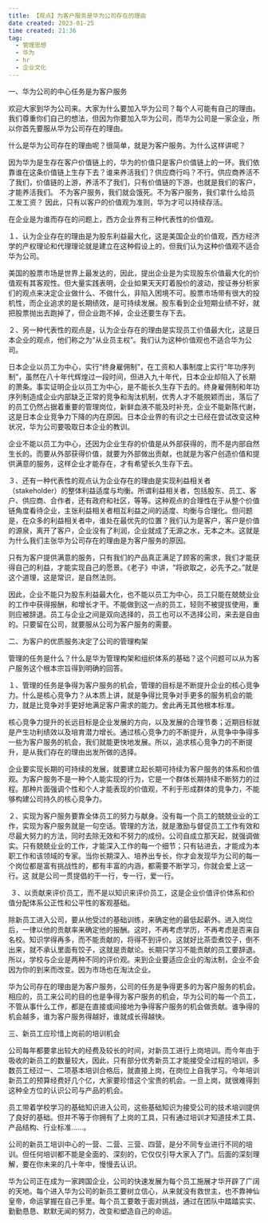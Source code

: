 ```yaml
---
title: 【观点】为客户服务是华为公司存在的理由 
date created: 2023-01-25
time created: 21:36
tag: 
  - 管理思想 
  - 华为 
  - hr 
  - 企业文化
---
```


一、华为公司的中心任务是为客户服务

欢迎大家到华为公司来。大家为什么要加入华为公司？每个人可能有自己的理由。我们尊重你们自己的想法，但因为你要加入华为公司，而华为公司是一家企业，所以你首先要服从华为公司存在的理由。

什么是华为公司存在的理由呢？很简单，就是为客户服务。为什么这样讲呢？

因为华为是生存在客户价值链上的，华为的价值只是客户价值链上的一环。我们依靠谁在这条价值链上生存下去？谁来养活我们？供应商行吗？不行。供应商养活不了我们，价值链的上游，养活不了我们，只有价值链的下游，也就是我们的客户，才能养活我们。 不为客户服务，我们就会饿死。不为客户服务，我们拿什么给员工发工资？ 因此，只有以客户的价值观为准则，华为才可以持续存活。

在企业是为谁而存在的问题上，西方企业界有三种代表性的价值观。

１、认为企业存在的理由是为股东利益最大化，这是美国企业的价值观，西方经济学的产权理论和代理理论就是建立在这种假设上的，但我们认为这种价值观不适合华为公司。

美国的股票市场是世界上最发达的，因此，提出企业是为实现股东价值最大化的价值观有其客观性。但大量实践表明，企业如果天天盯着股价的波动，按证券分析家们的观点来决定企业做什么、不做什么，非陷入困境不可。股票市场带有很大的投机性，而企业追求的是长期绩效，是可持续发展。股东看到企业短期业绩不好，就把股票抛出去跑掉了，但企业跑不掉，企业还要生存下去。

２、另一种代表性的观点是，认为企业存在的理由是实现员工价值最大化，这是日本企业的观点，他们称之为“从业员主权”。我们认为这种价值观也不适合华为公司。

日本企业以员工为中心，实行“终身雇佣制”，在工资和人事制度上实行“年功序列制”，虽然在八十年代辉煌过一段时间，但进入九十年代，日本企业却陷入了长期的萧条。事实证明企业以员工为中心，是不能长久生存下去的。终身雇佣制和年功序列制造成企业内部缺乏正常的竞争和淘汰机制，优秀人才不能脱颖而出，落后了的员工仍然占据着重要的管理岗位，新鲜血液不能及时补充，企业不能新陈代谢，这是日本企业竞争力下降的内在原因。日本企业界的有识之士已经在尝试改变这种状况，华为公司要吸取日本企业的教训。

企业不能以员工为中心，还因为企业生存的价值是从外部获得的，而不是内部自然生长的。而要从外部获得价值，就要为外部做出贡献，也就是为客户创造价值和提供满意的服务，这样企业才能存在，才有希望长久生存下去。

３、还有一种代表性的观点认为企业存在的理由是实现利益相关者（stakeholder）的整体利益适度与均衡。所谓利益相关者，包括股东、员工、客户、供应商、合作者，还有政府和社区，等等。这种观点的合理性在于从整个价值链角度看待企业，主张利益相关者相互利益之间的适度、均衡与合理化。但问题是，在众多的利益相关者中，谁处在最优先的位置？我们认为是客户，客户是价值的源泉，离开了客户，企业没有了利润，企业就成了无源之水，无本之木。这就是为什么我们主张华为公司存在的理由是为客户服务的原因。

只有为客户提供满意的服务，只有我们的产品真正满足了顾客的需求，我们才能获得自己的利益，才能实现自己的愿景。《老子》中讲，“将欲取之，必先予之。”就是这个道理，这是常识，是自然法则。

因此，企业不能只为股东利益最大化，也不能以员工为中心，员工只能在兢兢业业的工作中获得报酬，和增长才干。不能做到这一点的员工，轻则不被提拔使用，重则应被辞退。员工与企业之间是双向选择的，员工也可以不选择公司，来去是自由的。只要留在公司，就要服从公司为客户服务的需要。

二、为客户的优质服务决定了公司的管理构架

管理的任务是什么？什么是华为管理构架和组织体系的基础？这个问题可以从为客户服务这个根本宗旨得到明确的回答。

１、管理的任务是争得为客户服务的机会，管理的目标是不断提升企业的核心竞争力。什么是核心竞争力？从本质上讲，就是争得比竞争对手更多的服务机会的能力，就是比竞争对手更好地满足客户需求的能力。舍此再无其他根本标准。

核心竞争力提升的长远目标是企业发展的方向，以及发展的合理节奏；近期目标就是产生功利绩效以及培育潜力增长。通过核心竞争力的不断提升，从竞争中争得多一些为客户服务的机会，我们就能更快地发展。所以，追求核心竞争力的不断提升，是从我们存在的理由出发所做的选择。

企业要实现长期的可持续的发展，就要建立起长期可持续为客户服务的体系和价值观。为客户服务不是一种个人能实现的行为，它是一个群体长期持续不断努力的过程。那种片面强调个性和个人才能表现的价值观，不利于形成群体的竞争力，不能够构建公司持久的核心竞争力。

２、实现为客户服务要靠全体员工的努力与献身。没有每一个员工的兢兢业业的工作，实现为客户服务就是一句空话。管理的方法，就是激励与督促员工工作有效和尽最大努力的方法，同时去除无效和不努力的成份。公司自成立那天起，就强调做实。只有兢兢业业的工作，才能深入工作的每一个细节；只有钻进去，才能成为本职工作和该领域的专家。当你长期深入、培养出专长，你才会发现华为公司的每一个岗位都是富有挑战性的，都有丰富的内涵，都需要不断学习，你就会爱上这一行。这 就是公司一贯提倡的干一行，专一行，爱一行。

 ３、以贡献来评价员工，而不是以知识来评价员工，这是企业价值评价体系和价值分配体系公正性和公平性的客观基础。

除新员工进入公司，要从他受过的基础训练，来确定他的最低起薪外。进入岗位后，一律以他的贡献率来确定他的报酬。这时，不再考虑学历，不再考虑是否来自名校。知识学得再多，而不能贡献的，将得不到评价。这就好比茶壶煮饺子，倒不出来，就不承认里面有饺子，这就是贡献论。长期只学习不能贡献的员工要辞退。所以，学校与企业是两种不同的评价观。来到企业要适应企业的淘汰制，企业不会因为你的到来而改变。因为市场也在淘汰企业。

华为公司存在的理由是为客户服务，公司的任务是争得更多的为客户服务的机会。相应的，员工来公司的目的也是争得为客户服务的机会，华为公司的每一个员工，不管从事什么工作，都是在直接或间接地为争得客户服务的机会做贡献。谁争得的机会越多，谁为客户服务得越好，谁就成长得越快。

三、新员工应珍惜上岗前的培训机会

公司每年都要拿出较大的经费及较长的时间，对新员工进行上岗培训。而今年由于吸收的新员工的数量较大，因此，只有部分优秀新员工才能接受全过程的培训，多数员工经过一、二项基本培训合格后，就直接上岗，在岗位上自我学习。今年培训新员工的预算经费好几个亿，大家要珍惜这个宝贵的机会。一旦上岗，就很难得到这种全方位的认识公司与产品的机会。

员工带着学校学习的基础知识进入公司，这些基础知识为接受公司的技术培训提供了良好的基础。但并不等于你拥有了上岗的工具，只有通过培训才知道技术工具、产品结构、行业标准……。

公司的新员工培训中心的一营、二营、三营、四营，是分不同专业进行不同的培训。但任何培训都不能是全面的、深刻的，它仅仅引导大家入了门。后面的深刻理解，要在你未来的几十年中，慢慢去认识。

华为公司正在成为一家跨国企业，公司的快速发展为每个员工施展才华开辟了广阔的天地。每个进入华为公司的新员工要树立信心，从来就没有救世主，也不靠神仙皇帝，命运掌握在自己手里。每个员工要敢于面对挑战，通过在团队中踏踏实实、勤勤恳恳、默默无闻的努力，改变和塑造自己的命运。